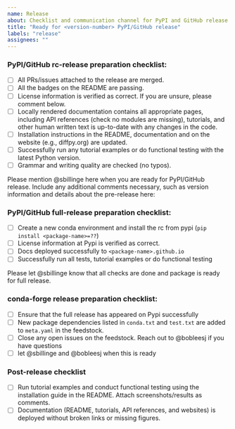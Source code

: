 ```yaml
---
name: Release
about: Checklist and communication channel for PyPI and GitHub release
title: "Ready for <version-number> PyPI/GitHub release"
labels: "release"
assignees: ""
---
```


### PyPI/GitHub rc-release preparation checklist:

- [ ] All PRs/issues attached to the release are merged.
- [ ] All the badges on the README are passing.
- [ ] License information is verified as correct. If you are unsure, please comment below.
- [ ] Locally rendered documentation contains all appropriate pages, including API references (check no modules are
  missing), tutorials, and other human written text is up-to-date with any changes in the code.
- [ ] Installation instructions in the README, documentation and on the website (e.g., diffpy.org) are updated.
- [ ] Successfully run any tutorial examples or do functional testing with the latest Python version.
- [ ] Grammar and writing quality are checked (no typos).

Please mention @sbillinge here when you are ready for PyPI/GitHub release. Include any additional comments necessary, such as version information and details about the pre-release here:

### PyPI/GitHub  full-release preparation checklist:
- [ ] Create a new conda environment and install the rc from pypi (`pip install <package-name>=??`)
- [ ] License information at Pypi is verified as correct.
- [ ] Docs deployed successfully to `<package-name>.github.io`
- [ ] Successfully run all tests, tutorial examples or do functional testing

Please let  @sbillinge know that all checks are done and package is ready for full release.

### conda-forge release preparation checklist:

<!-- After @sbillinge releases the PyPI package, please check the following when creating a PR for conda-forge release.-->

- [ ] Ensure that the full release has appeared on Pypi successfully
- [ ] New package dependencies listed in `conda.txt` and `test.txt` are added to `meta.yaml` in the feedstock.
- [ ] Close any open issues on the feedstock.  Reach out to @bobleesj if you have questions
- [ ] let @sbillinge and @bobleesj when this is ready

### Post-release checklist

<!-- Before closing this issue, please complete the following: -->

- [ ]  Run tutorial examples and conduct functional testing using the installation guide in the README. Attach screenshots/results as comments.
- [ ]  Documentation (README, tutorials, API references, and websites) is deployed without broken links or missing figures.
